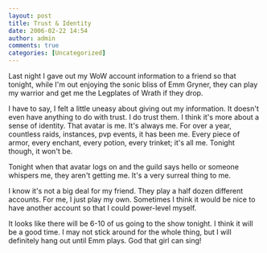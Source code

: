 ```yaml
---
layout: post
title: Trust & Identity
date: 2006-02-22 14:54
author: admin
comments: true
categories: [Uncategorized]
---
```

Last night I gave out my WoW account information to a friend so that tonight, while I'm out enjoying the sonic bliss of Emm Gryner, they can play my warrior and get me the Legplates of Wrath if they drop.  

I have to say, I felt a little uneasy about giving out my information.  It doesn't even have anything to do with trust.  I do trust them.  I think it's more about a sense of identity.  That avatar is me.  It's always me.  For over a year, countless raids, instances, pvp events, it has been me.  Every piece of armor, every enchant, every potion, every trinket; it's all me.  Tonight though, it won't be.

Tonight when that avatar logs on and the guild says hello or someone whispers me, they aren't getting me.  It's a very surreal thing to me.

I know it's not a big deal for my friend.  They play a half dozen different accounts.  For me, I just play my own.  Sometimes I think it would be nice to have another account so that I could power-level myself.

It looks like there will be 6-10 of us going to the show tonight.  I think it will be a good time.  I may not stick around for the whole thing, but I will definitely hang out until Emm plays.  God that girl can sing!
